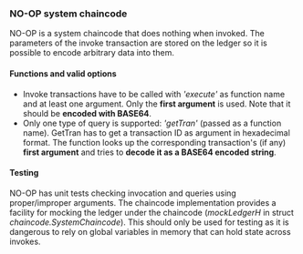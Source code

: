 ### NO-OP system chaincode
NO-OP is a system chaincode that does nothing when invoked. The parameters of the invoke transaction are stored on the ledger so it is possible to encode arbitrary data into them.

#### Functions and valid options
- Invoke transactions have to be called with *'execute'* as function name and at least one argument. Only the **first argument** is used. Note that it should be **encoded with BASE64**.
- Only one type of query is supported: *'getTran'* (passed as a function name). GetTran has to get a transaction ID as argument in hexadecimal format. The function looks up the corresponding transaction's (if any) **first argument** and tries to **decode it as a BASE64 encoded string**.

#### Testing
NO-OP has unit tests checking invocation and queries using proper/improper arguments. The chaincode implementation provides a facility for mocking the ledger under the chaincode (*mockLedgerH* in struct *chaincode.SystemChaincode*). This should only be used for testing as it is dangerous to rely on global variables in memory that can hold state across invokes.

